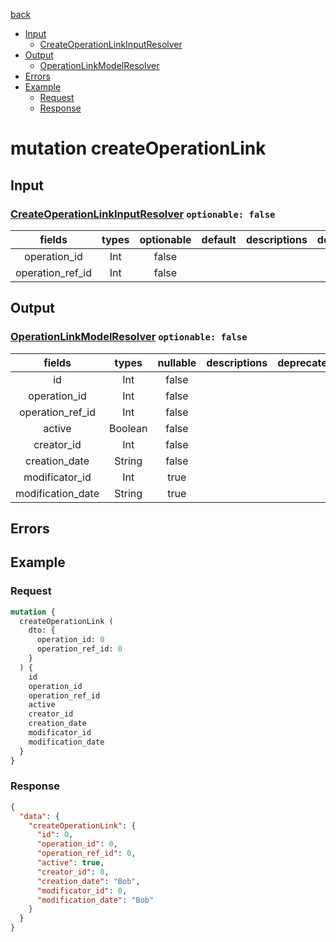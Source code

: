 [back](../tableOfContent.md)
* [Input](#input)
  * [CreateOperationLinkInputResolver](#createoperationlinkinputresolver-optionable-false)
* [Output](#output)
  * [OperationLinkModelResolver](#operationlinkmodelresolver-optionable-false)
* [Errors](#errors)
* [Example](#example)
  * [Request](#request)
  * [Response](#response)

# mutation createOperationLink
 
## Input
### [CreateOperationLinkInputResolver](../assets/inputs/createoperationlinkinputresolver.md) `optionable: false`
| fields |types |optionable |default |descriptions |deprecated |
| :----:  |:---:  |:--------:  |:-----:  |:----------:  |:--------:  |
| operation_id |Int |false | | | |
| operation_ref_id |Int |false | | | 

## Output
### [OperationLinkModelResolver](../assets/types/operationlinkmodelresolver.md) `optionable: false`
| fields |types |nullable |descriptions |deprecated |
| :----:  |:---:  |:--------:  |:----------:  |:--------:  |
| id |Int |false | | |
| operation_id |Int |false | | |
| operation_ref_id |Int |false | | |
| active |Boolean |false | | |
| creator_id |Int |false | | |
| creation_date |String |false | | |
| modificator_id |Int |true | | |
| modification_date |String |true | | 

## Errors
## Example
### Request
```graphql
mutation {
  createOperationLink (
    dto: {
      operation_id: 0
      operation_ref_id: 0
    }
  ) {
    id
    operation_id
    operation_ref_id
    active
    creator_id
    creation_date
    modificator_id
    modification_date
  }
}
```
### Response
```json
{
  "data": {
    "createOperationLink": {
      "id": 0,
      "operation_id": 0,
      "operation_ref_id": 0,
      "active": true,
      "creator_id": 0,
      "creation_date": "Bob",
      "modificator_id": 0,
      "modification_date": "Bob"
    }
  }
}
```